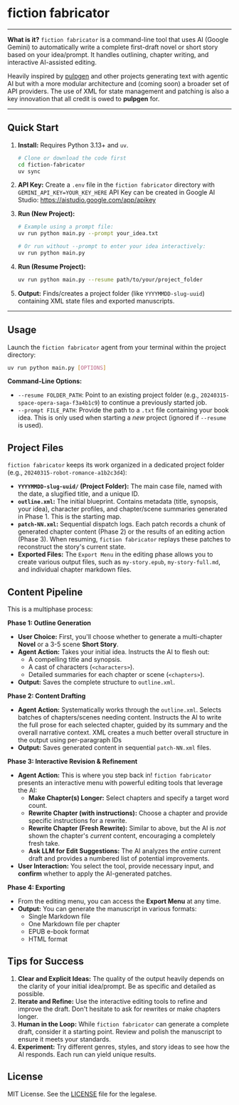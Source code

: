 # fiction fabricator

---

**What is it?** `fiction fabricator` is a command-line tool that uses AI (Google Gemini) to automatically write a complete first-draft novel or short story based on your idea/prompt. It handles outlining, chapter writing, and interactive AI-assisted editing.

Heavily inspired by [pulpgen](https://github.com/pulpgen-dev/pulpgen) and other projects generating text with agentic AI but with a more modular architecture and (coming soon) a broader set of API providers. The use of XML for state management and patching is also a key innovation that all credit is owed to **pulpgen** for.

---

##  Quick Start

1.  **Install:** Requires Python 3.13+ and `uv`.
    ```bash
    # Clone or download the code first
    cd fiction-fabricator
    uv sync
    ```
2.  **API Key:** Create a `.env` file in the `fiction fabricator` directory with `GEMINI_API_KEY=YOUR_KEY_HERE`
    API Key can be created in Google AI Studio: https://aistudio.google.com/app/apikey

3.  **Run (New Project):**

    ```bash
    # Example using a prompt file:
    uv run python main.py --prompt your_idea.txt

    # Or run without --prompt to enter your idea interactively:
    uv run python main.py
    ```

4.  **Run (Resume Project):**
    ```bash
    uv run python main.py --resume path/to/your/project_folder
    ```
5.  **Output:** Finds/creates a project folder (like `YYYYMMDD-slug-uuid`) containing XML state files and exported manuscripts.

---

## Usage

Launch the `fiction fabricator` agent from your terminal within the project directory:

```bash
uv run python main.py [OPTIONS]
```

**Command-Line Options:**

- `--resume FOLDER_PATH`: Point to an existing project folder (e.g., `20240315-space-opera-saga-f3a4b1c9`) to continue a previously started job.
- `--prompt FILE_PATH`: Provide the path to a `.txt` file containing your book idea. This is only used when starting a _new_ project (ignored if `--resume` is used).

## Project Files

`fiction fabricator` keeps its work organized in a dedicated project folder (e.g., `20240315-robot-romance-a1b2c3d4`):

- **`YYYYMMDD-slug-uuid/` (Project Folder):** The main case file, named with the date, a slugified title, and a unique ID.
- **`outline.xml`:** The initial blueprint. Contains metadata (title, synopsis, your idea), character profiles, and chapter/scene summaries generated in Phase 1. This is the starting map.
- **`patch-NN.xml`:** Sequential dispatch logs. Each patch records a chunk of generated chapter content (Phase 2) or the results of an editing action (Phase 3). When resuming, `fiction fabricator` replays these patches to reconstruct the story's current state.
- **Exported Files:** The `Export Menu` in the editing phase allows you to create various output files, such as `my-story.epub`, `my-story-full.md`, and individual chapter markdown files.

## Content Pipeline

This is a multiphase process:

**Phase 1: Outline Generation**

- **User Choice:** First, you'll choose whether to generate a multi-chapter **Novel** or a 3-5 scene **Short Story**.
- **Agent Action:** Takes your initial idea. Instructs the AI to flesh out:
  - A compelling title and synopsis.
  - A cast of characters (`<characters>`).
  - Detailed summaries for each chapter or scene (`<chapters>`).
- **Output:** Saves the complete structure to `outline.xml`.

**Phase 2: Content Drafting**

- **Agent Action:** Systematically works through the `outline.xml`. Selects batches of chapters/scenes needing content. Instructs the AI to write the full prose for each selected chapter, guided by its summary and the overall narrative context. XML creates a much better overall structure in the output using per-paragraph IDs 
- **Output:** Saves generated content in sequential `patch-NN.xml` files.

**Phase 3: Interactive Revision & Refinement**

- **Agent Action:** This is where you step back in! `fiction fabricator` presents an interactive menu with powerful editing tools that leverage the AI:
  - **Make Chapter(s) Longer:** Select chapters and specify a target word count.
  - **Rewrite Chapter (with instructions):** Choose a chapter and provide specific instructions for a rewrite.
  - **Rewrite Chapter (Fresh Rewrite):** Similar to above, but the AI is _not_ shown the chapter's _current_ content, encouraging a completely fresh take.
  - **Ask LLM for Edit Suggestions:** The AI analyzes the _entire_ current draft and provides a numbered list of potential improvements.
- **User Interaction:** You select the tool, provide necessary input, and **confirm** whether to apply the AI-generated patches.

**Phase 4: Exporting**

- From the editing menu, you can access the **Export Menu** at any time.
- **Output:** You can generate the manuscript in various formats:
  - Single Markdown file
  - One Markdown file per chapter
  - EPUB e-book format
  - HTML format

## Tips for Success

1.  **Clear and Explicit Ideas:** The quality of the output heavily depends on the clarity of your initial idea/prompt. Be as specific and detailed as possible.
2.  **Iterate and Refine:** Use the interactive editing tools to refine and improve the draft. Don't hesitate to ask for rewrites or make chapters longer.
3.  **Human in the Loop:** While `fiction fabricator` can generate a complete draft, consider it a starting point. Review and polish the manuscript to ensure it meets your standards.
4.  **Experiment:** Try different genres, styles, and story ideas to see how the AI responds. Each run can yield unique results.

## License

MIT License. See the [LICENSE](LICENSE) file for the legalese.

